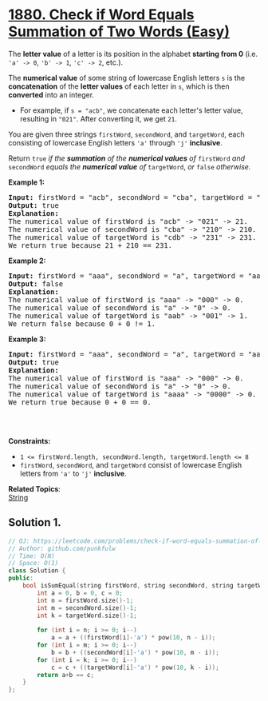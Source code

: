 # [1880. Check if Word Equals Summation of Two Words (Easy)](https://leetcode.com/problems/check-if-word-equals-summation-of-two-words/)

<p>The <b>letter value</b> of a letter is its position in the alphabet <b>starting from 0</b> (i.e. <code>'a' -> 0</code>, <code>'b' -> 1</code>, <code>'c' -> 2</code>, etc.).</p>

<p>The <b>numerical value</b> of some string of lowercase English letters <code>s</code> is the <b>concatenation</b> of the <b>letter values</b> of each letter in <code>s</code>, 
  which is then <b>converted</b> into an integer.</p>
  
 <ul>
  <li>For example, if <code>s = "acb"</code>, we concatenate each letter's letter value, resulting in <code>"021"</code>. After converting it, we get <code>21</code>.</li>
</ul>

<p>You are given three strings <code>firstWord</code>, <code>secondWord</code>, and <code>targetWord</code>, 
  each consisting of lowercase English letters <code>'a'</code> through <code>'j'</code> <b>inclusive</b>.</p>
  
<p>Return <code>true</code><em> if the <b>summation</b> of the <b>numerical values</b> of </em><code>firstWord</code> <em>and</em>
  <code>secondWord</code> <em>equals the <b>numerical value</b> of </em><code>targetWord</code>,<em> or</em> <code>false</code><em> otherwise.</em></p>
  

<p><strong>Example 1:</strong></p>
<pre>
<strong>Input:</strong> firstWord = "acb", secondWord = "cba", targetWord = "cdb"
<strong>Output:</strong> true
<strong>Explanation: </strong> 
The numerical value of firstWord is "acb" -> "021" -> 21.
The numerical value of secondWord is "cba" -> "210" -> 210.
The numerical value of targetWord is "cdb" -> "231" -> 231.
We return true because 21 + 210 == 231.
</pre>

<p><strong>Example 2:</strong></p>
<pre>
<strong>Input:</strong> firstWord = "aaa", secondWord = "a", targetWord = "aab"
<strong>Output:</strong> false
<strong>Explanation: </strong> 
The numerical value of firstWord is "aaa" -> "000" -> 0.
The numerical value of secondWord is "a" -> "0" -> 0.
The numerical value of targetWord is "aab" -> "001" -> 1.
We return false because 0 + 0 != 1.
</pre>

<p><strong>Example 3:</strong></p>
<pre>
<strong>Input:</strong> firstWord = "aaa", secondWord = "a", targetWord = "aaaa"
<strong>Output:</strong> true
<strong>Explanation: </strong> 
The numerical value of firstWord is "aaa" -> "000" -> 0.
The numerical value of secondWord is "a" -> "0" -> 0.
The numerical value of targetWord is "aaaa" -> "0000" -> 0.
We return true because 0 + 0 == 0.

</pre>

<p>&nbsp;</p>
<p><strong>Constraints:</strong></p>

<ul>
  <li><code>1 &lt;= firstWord.length, secondWord.length, targetWord.length &lt;= 8</code></li>
  <li><code>firstWord</code>, <code>secondWord</code>, and <code>targetWord</code> consist of lowercase English letters from <code>'a'</code> to <code>'j'</code> <b>inclusive</b>.</li>
</ul>



**Related Topics**:  
[String](https://leetcode.com/tag/string/)
## Solution 1.


```cpp
// OJ: https://leetcode.com/problems/check-if-word-equals-summation-of-two-words/
// Author: github.com/punkfulw
// Time: O(N)
// Space: O(1)
class Solution {
public:
    bool isSumEqual(string firstWord, string secondWord, string targetWord) {
        int a = 0, b = 0, c = 0;
        int n = firstWord.size()-1;
        int m = secondWord.size()-1;
        int k = targetWord.size()-1;
        
        for (int i = n; i >= 0; i--)
            a = a + ((firstWord[i]-'a') * pow(10, n - i));
        for (int i = m; i >= 0; i--)
            b = b + ((secondWord[i]-'a') * pow(10, m - i));
        for (int i = k; i >= 0; i--)
            c = c + ((targetWord[i]-'a') * pow(10, k - i));
        return a+b == c;
    }
};
```
